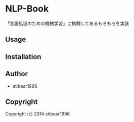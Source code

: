 # NLP-Book

「言語処理のための機械学習」に掲載してあるもろもろを実装

## Usage

## Installation

## Author

* stibear1996

## Copyright

Copyright (c) 2014 stibear1996
